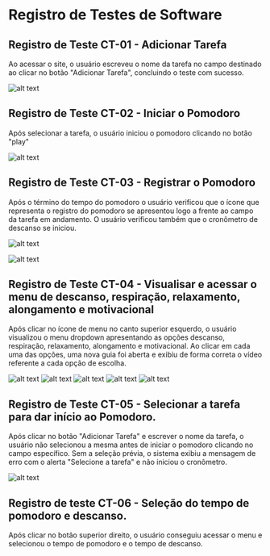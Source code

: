 # Registro de Testes de Software


## Registro de Teste CT-01 - Adicionar Tarefa

Ao acessar o site, o usuário escreveu o nome da tarefa no campo destinado ao clicar no botão "Adicionar Tarefa", concluindo o teste com sucesso.

![alt text](https://github.com/ICEI-PUC-Minas-PMV-ADS/pmv-ads-2022-1-e1-proj-web-t2-tomate/blob/main/docs/img/CT-01.png)



## Registro de Teste CT-02 - Iniciar o Pomodoro

Após selecionar a tarefa, o usuário iniciou o pomodoro clicando no botão "play"

![alt text](https://github.com/ICEI-PUC-Minas-PMV-ADS/pmv-ads-2022-1-e1-proj-web-t2-tomate/blob/main/docs/img/CT-02.png)


## Registro de Teste CT-03 - Registrar o Pomodoro

Após o término do tempo do pomodoro o usuário verificou que o ícone que representa o registro do pomodoro se apresentou logo a frente ao campo da tarefa em andamento. O usuário verificou também que o cronômetro de descanso se iniciou.

![alt text](https://github.com/ICEI-PUC-Minas-PMV-ADS/pmv-ads-2022-1-e1-proj-web-t2-tomate/blob/main/docs/img/CT-03.png)

![alt text](https://github.com/ICEI-PUC-Minas-PMV-ADS/pmv-ads-2022-1-e1-proj-web-t2-tomate/blob/main/docs/img/descanso.png)


## Registro de Teste CT-04 - Visualisar e acessar o menu de descanso, respiração, relaxamento, alongamento e motivacional

Após clicar no ícone de menu no canto superior esquerdo, o usuário visualizou o menu dropdown apresentando as opções descanso, respiração, relaxamento, alongamento e motivacional. Ao clicar em cada uma das opções, uma nova guia foi aberta e exibiu de forma correta o vídeo referente a cada opção de escolha.

![alt text](https://github.com/ICEI-PUC-Minas-PMV-ADS/pmv-ads-2022-1-e1-proj-web-t2-tomate/blob/main/docs/img/CT-04-1.png)
![alt text](https://github.com/ICEI-PUC-Minas-PMV-ADS/pmv-ads-2022-1-e1-proj-web-t2-tomate/blob/main/docs/img/CT-04-2.png)
![alt text](https://github.com/ICEI-PUC-Minas-PMV-ADS/pmv-ads-2022-1-e1-proj-web-t2-tomate/blob/main/docs/img/alongamento.png)
![alt text](https://github.com/ICEI-PUC-Minas-PMV-ADS/pmv-ads-2022-1-e1-proj-web-t2-tomate/blob/main/docs/img/relaxamento.png)
![alt text](https://github.com/ICEI-PUC-Minas-PMV-ADS/pmv-ads-2022-1-e1-proj-web-t2-tomate/blob/main/docs/img/motivacao.png)



## Registro de Teste CT-05 - Selecionar a tarefa para dar início ao Pomodoro.

Após clicar no botão "Adicionar Tarefa" e escrever o nome da tarefa, o usuário não selecionou a mesma antes de iniciar o pomodoro clicando no campo específico. Sem a seleção prévia, o sistema exibiu a mensagem de erro com o alerta "Selecione a tarefa" e não iniciou o cronômetro.

![alt text](https://github.com/ICEI-PUC-Minas-PMV-ADS/pmv-ads-2022-1-e1-proj-web-t2-tomate/blob/main/docs/img/CT-05.png)

## Registro de teste CT-06 - Seleção do tempo de pomodoro e descanso.

Após clicar no botão superior direito, o usuário conseguiu acessar o menu e selecionou o tempo de pomodoro e o tempo de descanso.
